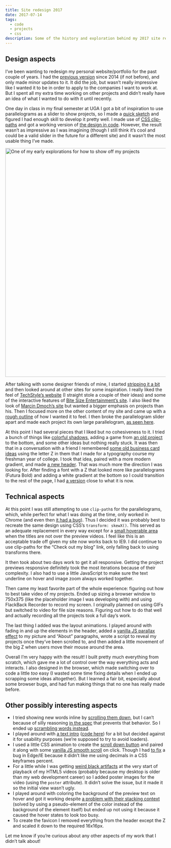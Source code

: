 ```yaml
---
title: Site redesign 2017
date: 2017-07-14
tags:
  - code
  - projects
  - css
description: Some of the history and exploration behind my 2017 site redesign.
---
```


## Design aspects

I’ve been wanting to redesign my personal website/portfolio for the past couple of years. I had the <a href="https://codepen.io/ZachSaucier/pen/aevDq">previous version</a> since 2014 (if not before), and only made minor updates to it. It did the job, but wasn’t really impressive like I wanted it to be in order to apply to the companies I want to work at. But I spent all my extra time working on other projects and didn’t really have an idea of what I wanted to do with it until recently.

One day in class in my final semester at UGA I got a bit of inspiration to use parallelograms as a slider to show projects, so I made a <a href="https://i.imgur.com/JJDHqFX.png">quick sketch</a> and figured I had enough skill to develop it pretty well. I made use of <a href="https://developer.mozilla.org/en-US/docs/Web/CSS/clip-path">CSS clip-paths</a> and got a working version of <a href="https://i.imgur.com/fyhDPjK.png">the design in code</a>. However, the result wasn’t as impressive as I was imagining (though I still think it’s cool and could be a valid slider in the future for a different site) and it wasn’t the most usable thing I’ve made.

<img src="https://i.imgur.com/fyhDPjK.png" alt="One of my early explorations for how to show off my projects" width="1257" height="718" loading="lazy" />

<span class="excerpt_marker"></span>

After talking with some designer friends of mine, I started <a href="https://i.stack.imgur.com/cAJYh.png">stripping it a bit</a> and then looked around at other sites for some inspiration. I really liked the feel of <a href="https://www.techstyle.com/">TechStyle’s website</a> (I straight stole a couple of their ideas) and some of the interactive features of <a href="https://bitesizeinc.com/home">Bite Size Entertainment’s site</a>. I also liked the look of <a href="https://www.mdmoch.com/index.php">Marcin Dmoch’s site</a> but wanted a bigger emphasis on projects than his. Then I focused more on the other content of my site and came up with a <a href="https://i.imgur.com/jUY8t4X.gifv">rough outline</a> of how I wanted it to feel. I then broke the parallelogram slider apart and made each project its own large parallelogram, <a href="https://i.imgur.com/i6tdt78.gifv">as seen here</a>.

At this point I had several pieces that I liked but no cohesiveness to it. I tried a bunch of things like <a href="https://i.stack.imgur.com/GuCqc.png">colorful shadows</a>, adding a game from <a href="https://codepen.io/ZachSaucier/pen/zGebEL">an old project</a> to the bottom, and some other ideas but nothing really stuck. It was then that in a conversation with a friend I remembered <a href="https://i.stack.imgur.com/NLVLl.png">some old business card ideas</a> using the letter Z in them that I made for a typography course my freshman year of college. I took that idea, paired with a more modern gradient, and made <a href="https://i.stack.imgur.com/1nVB0.png">a new header</a>. That was much more the direction I was looking for. After finding a font with a Z that looked more like parallelograms (Futura Bold) and adding a white gradient at the bottom so I could transition to the rest of the page, I had <a href="https://i.imgur.com/Y3WTByA.png">a version</a> close to what it is now.

## Technical aspects

At this point I was still attempting to use `clip-path`s for the parallelograms, which, while perfect for what I was doing at the time, only worked in Chrome (and even then <a href="https://bugs.chromium.org/p/chromium/issues/detail?id=727865">it had a bug</a>). Thus I decided it was probably best to recreate the same design using CSS’s `transform: skewX()`. This served as an adequate replacement in every way except for a <a href="https://i.imgur.com/NFUxzAP.png">small hoverable area</a> when the titles are not over the preview videos. I feel like this is an acceptable trade off given my site now works back to IE9. I did continue to use clip-paths for the “Check out my blog” link, only falling back to using transforms there.

It then took about two days work to get it all responsive. Getting the project previews responsive definitely took the most iterations because of their complexity. I also had to use a little JavaScript to make sure the text underline on hover and image zoom always worked together.

Then came my least favorite part of the whole experience: figuring out how to best take video of my projects. Ended up sizing a browser window to 750x375 (like the placeholder image I was developing with) and using FlackBack Recorder to record my screen. I originally planned on using GIFs but switched to video for file size reasons. Figuring out how to do that well and actually recording all the projects took a full day’s work.

The last thing I added was the layout animations. I played around with fading in and up the elements in the header, added a <a href="https://github.com/dixonandmoe/rellax">vanilla JS parallax effect</a> to my picture and “About” paragraphs, wrote a script to reveal my projects once they’ve been scrolled to, and then added a little movement of the big Z when users move their mouse around the area.

Overall I’m very happy with the result! I built pretty much everything from scratch, which gave me a lot of control over the way everything acts and interacts. I also designed in the browser, which made switching over to code a little _too_ easy (I wasted some time fixing details when I ended up scrapping some ideas altogether). But I learned a fair bit, especially about some browser bugs, and had fun making things that no one has really made before.

## Other possibly interesting aspects

- I tried showing new words inline by <a href="https://jsfiddle.net/ZachSaucier/t6y7yy6u/1/">scrolling them down</a>, but I can’t because of silly reasoning <a href="https://stackoverflow.com/a/6433475/2065702">in the spec</a> that prevents that behavior. So I ended up <a href="https://jsfiddle.net/t6y7yy6u/9/">scrambling words instead</a>.
- I played around with <a href="https://i.imgur.com/1gQYZpw.gif">a text intro</a> (<a href="https://jsfiddle.net/uxLwdgq4/14/">code here</a>) for a bit but decided against it for usability purposes (we’re supposed to try to avoid loaders).
- I used a little CSS animation to create the <a href="https://jsfiddle.net/4a7vgdqv/">scroll down button</a> and paired it along with some <a href="https://stackoverflow.com/a/39494245/2065702">vanilla JS smooth scroll</a> on click. Though I had <a href="https://jsfiddle.net/y54jcnkd/">to fix</a> a bug in Edge/IE because it didn’t like me using decimals in a CSS keyframes percent.
- For a little while I was getting <a href="https://i.stack.imgur.com/GMoWC.png">weird black artifacts</a> at the very start of playback of my HTML5 videos (probably because my desktop is older than my web development career) so I added poster images for the video (using the `poster` attribute). It didn’t solve the issue, but it made it so the initial view wasn’t ugly.
- I played around with coloring the background of the preview text on hover and got it working despite <a href="https://stackoverflow.com/a/20852489/2065702">a problem with their stacking context</a> (solved by using a pseudo-element of the color instead of the background of the element itself) but ended up not using it because it caused the hover states to look too busy.
- To create the favicon I removed everything from the header except the Z and scaled it down to the required 16x16px.

Let me know if you’re curious about any other aspects of my work that I didn’t talk about!
